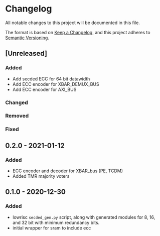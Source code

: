 # Changelog
All notable changes to this project will be documented in this file.

The format is based on [Keep a Changelog](https://keepachangelog.com/en/1.0.0/),
and this project adheres to [Semantic Versioning](https://semver.org/spec/v2.0.0.html).

## [Unreleased]
### Added
- Add secded ECC for 64 bit datawidth
- Add ECC encoder for XBAR_DEMUX_BUS
- Add ECC encoder for AXI_BUS

### Changed
### Removed
### Fixed

## 0.2.0 - 2021-01-12
### Added
- ECC encoder and decoder for XBAR_bus (PE, TCDM)
- Added TMR majority voters

## 0.1.0 - 2020-12-30
### Added
- lowrisc `secded_gen.py` script, along with generated modules for 8, 16, and 32 bit with minimum redundancy bits.
- initial wrapper for sram to include ecc
